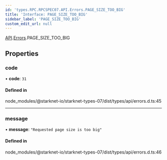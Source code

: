 ```yaml
---
id: 'types.RPC.RPCSPEC07.API.Errors.PAGE_SIZE_TOO_BIG'
title: 'Interface: PAGE_SIZE_TOO_BIG'
sidebar_label: 'PAGE_SIZE_TOO_BIG'
custom_edit_url: null
---
```


[API](../namespaces/types.RPC.RPCSPEC07.API.md).[Errors](../namespaces/types.RPC.RPCSPEC07.API.Errors.md).PAGE_SIZE_TOO_BIG

## Properties

### code

• **code**: `31`

#### Defined in

node_modules/@starknet-io/starknet-types-07/dist/types/api/errors.d.ts:45

---

### message

• **message**: `"Requested page size is too big"`

#### Defined in

node_modules/@starknet-io/starknet-types-07/dist/types/api/errors.d.ts:46
